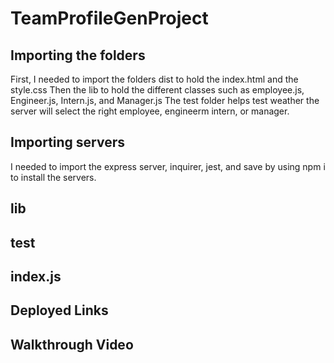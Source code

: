 # TeamProfileGenProject

## Importing the folders

First, I needed to import the folders dist to hold the index.html and the style.css
Then the lib to hold the different classes such as employee.js, Engineer.js, Intern.js, and Manager.js
The test folder helps test weather the server will select the right employee, engineerm intern, or manager.

## Importing servers

I needed to import the express server, inquirer, jest, and save by using npm i to install the servers.

## lib


## test


## index.js



## Deployed Links


## Walkthrough Video